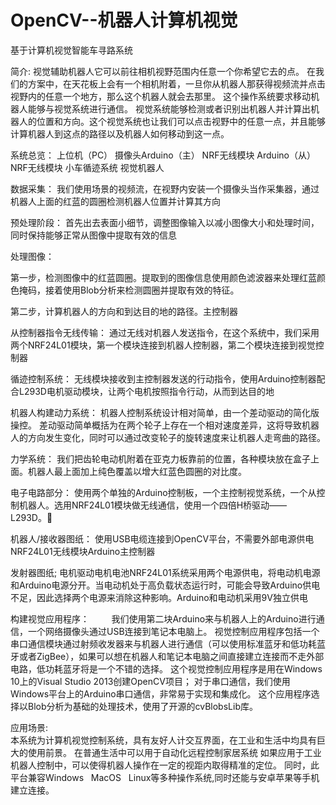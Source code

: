 # OpenCV--机器人计算机视觉
基于计算机视觉智能车寻路系统

简介:
视觉辅助机器人它可以前往相机视野范围内任意一个你希望它去的点。
在我们的方案中，在天花板上会有一个相机附着，一旦你从机器人那获得视频流并点击视野内的任意一个地方，那么这个机器人就会去那里。
这个操作系统要求移动机器人能够与视觉系统进行通信。
视觉系统能够检测或者识别出机器人并计算出机器人的位置和方向。这个视觉系统也让我们可以点击视野中的任意一点，并且能够计算机器人到这点的路径以及机器人如何移动到这一点。

系统总览：
上位机（PC） 摄像头Arduino（主） NRF无线模块    Arduino（从） NRF无线模块  小车循迹系统   视觉机器人

数据采集：
我们使用场景的视频流，在视野内安装一个摄像头当作采集器，通过机器人上面的红蓝的圆圈检测机器人位置并计算其方向

预处理阶段：
首先出去表面小细节，调整图像输入以减小图像大小和处理时间，同时保持能够正常从图像中提取有效的信息

处理图像：

第一步，检测图像中的红蓝圆圈。提取到的图像信息使用颜色滤波器来处理红蓝颜色掩码，接着使用Blob分析来检测圆圈并提取有效的特征。

第二步，计算机器人的方向和到达目的地的路径。主控制器

从控制器指令无线传输：
通过无线对机器人发送指令，在这个系统中，我们采用两个NRF24L01模块，第一个模块连接到机器人控制器，第二个模块连接到视觉控制器

循迹控制系统：
无线模块接收到主控制器发送的行动指令，使用Arduino控制器配合L293D电机驱动模块，让两个电机按照指令行动，从而到达目的地

机器人构建动力系统：
机器人控制系统设计相对简单，由一个差动驱动的简化版操控。
差动驱动简单概括为在两个轮子上存在一个相对速度差异，这将导致机器人的方向发生变化，同时可以通过改变轮子的旋转速度来让机器人走弯曲的路径。

力学系统：
我们把齿轮电动机附着在亚克力板靠前的位置，各种模块放在盒子上面。机器人最上面加上纯色覆盖以增大红蓝色圆圈的对比度。

电子电路部分：
使用两个单独的Arduino控制板，一个主控制视觉系统，一个从控制机器人。选用NRF24L01模块做无线通信，使用一个四倍H桥驱动——L293D。

机器人/接收器图纸：
使用USB电缆连接到OpenCV平台，不需要外部电源供电NRF24L01无线模块Arduino主控制器

发射器图纸;
电机驱动电机电池NRF24L01系统采用两个电源供电，将电动机电源和Arduino电源分开。当电动机处于高负载状态运行时，可能会导致Arduino供电不足，因此选择两个电源来消除这种影响。Arduino和电动机采用9V独立供电

构建视觉应用程序：        
我们使用第二块Arduino来与机器人上的Arduino进行通信，一个网络摄像头通过USB连接到笔记本电脑上。
视觉控制应用程序包括一个串口通信模块通过射频收发器来与机器人进行通信（可以使用标准蓝牙和低功耗蓝牙或者ZigBee），如果可以想在机器人和笔记本电脑之间直接建立连接而不走外部电路，低功耗蓝牙将是一个不错的选择。
这个视觉控制应用程序是用在Windows 10上的Visual Studio 2013创建OpenCV项目；
对于串口通信，我们使用Windows平台上的Arduino串口通信，非常易于实现和集成化。
这个应用程序选择以Blob分析为基础的处理技术，使用了开源的cvBlobsLib库。

应用场景:      
本系统为计算机视觉控制系统，具有友好人计交互界面，在工业和生活中均具有巨大的使用前景。
在普通生活中可以用于自动化远程控制家居系统
如果应用于工业机器人控制中，可以使得机器人操作在一定的视距内取得精准的定位。
同时，此平台兼容Windows   MacOS   Linux等多种操作系统,同时还能与安卓苹果等手机建立连接。
